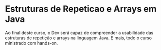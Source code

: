 # Estruturas de Repeticao e Arrays em Java
Ao final deste curso, o Dev será capaz de compreender a usabilidade das estruturas de repetição e arrays na linguagem Java. E mais, todo o curso ministrado com hands-on.
